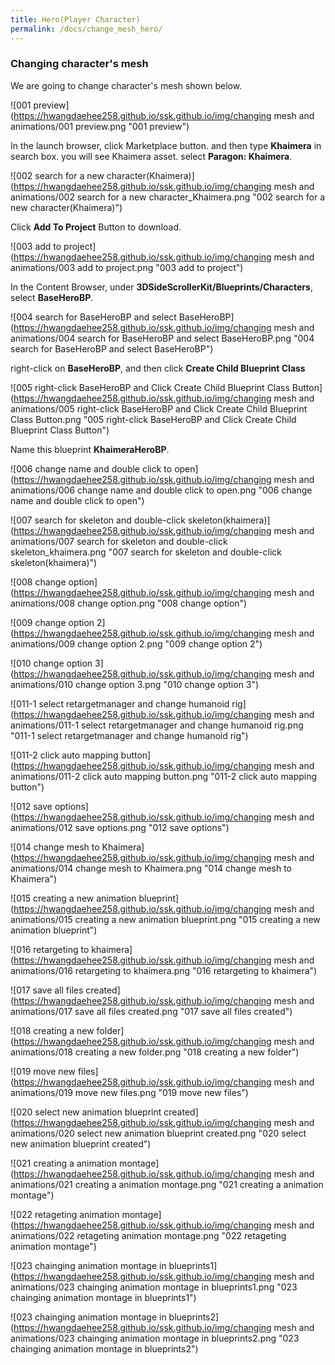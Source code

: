 ```yaml
---
title: Hero(Player Character)
permalink: /docs/change_mesh_hero/
---
```


### Changing character's mesh

We are going to change character's mesh shown below.

![001 preview](https://hwangdaehee258.github.io/ssk.github.io/img/changing mesh and animations/001 preview.png "001 preview")

In the launch browser, click Marketplace button. and then type **Khaimera** in search box. you will see Khaimera asset. select **Paragon: Khaimera**.

![002 search for a new character(Khaimera)](https://hwangdaehee258.github.io/ssk.github.io/img/changing mesh and animations/002 search for a new character_Khaimera.png "002 search for a new character(Khaimera)")

Click **Add To Project** Button to download.

![003 add to project](https://hwangdaehee258.github.io/ssk.github.io/img/changing mesh and animations/003 add to project.png "003 add to project")

In the Content Browser, under **3DSideScrollerKit/Blueprints/Characters**, select **BaseHeroBP**.

![004 search for BaseHeroBP and select BaseHeroBP](https://hwangdaehee258.github.io/ssk.github.io/img/changing mesh and animations/004 search for BaseHeroBP and select BaseHeroBP.png "004 search for BaseHeroBP and select BaseHeroBP")

right-click on **BaseHeroBP**, and then click **Create Child Blueprint Class**

![005 right-click BaseHeroBP and Click Create Child Blueprint Class Button](https://hwangdaehee258.github.io/ssk.github.io/img/changing mesh and animations/005 right-click BaseHeroBP and Click Create Child Blueprint Class Button.png "005 right-click BaseHeroBP and Click Create Child Blueprint Class Button")

Name this blueprint **KhaimeraHeroBP**.

![006 change name and double click to open](https://hwangdaehee258.github.io/ssk.github.io/img/changing mesh and animations/006 change name and double click to open.png "006 change name and double click to open")



![007 search for skeleton and double-click skeleton(khaimera)](https://hwangdaehee258.github.io/ssk.github.io/img/changing mesh and animations/007 search for skeleton and double-click skeleton_khaimera.png "007 search for skeleton and double-click skeleton(khaimera)")

![008 change option](https://hwangdaehee258.github.io/ssk.github.io/img/changing mesh and animations/008 change option.png "008 change option")

![009 change option 2](https://hwangdaehee258.github.io/ssk.github.io/img/changing mesh and animations/009 change option 2.png "009 change option 2")

![010 change option 3](https://hwangdaehee258.github.io/ssk.github.io/img/changing mesh and animations/010 change option 3.png "010 change option 3")

![011-1 select retargetmanager and change humanoid rig](https://hwangdaehee258.github.io/ssk.github.io/img/changing mesh and animations/011-1 select retargetmanager and change humanoid rig.png "011-1 select retargetmanager and change humanoid rig")

![011-2 click auto mapping button](https://hwangdaehee258.github.io/ssk.github.io/img/changing mesh and animations/011-2 click auto mapping button.png "011-2 click auto mapping button")

![012 save options](https://hwangdaehee258.github.io/ssk.github.io/img/changing mesh and animations/012 save options.png "012 save options")

![014 change mesh to Khaimera](https://hwangdaehee258.github.io/ssk.github.io/img/changing mesh and animations/014 change mesh to Khaimera.png "014 change mesh to Khaimera")

![015 creating a new animation blueprint](https://hwangdaehee258.github.io/ssk.github.io/img/changing mesh and animations/015 creating a new animation blueprint.png "015 creating a new animation blueprint")

![016 retargeting to khaimera](https://hwangdaehee258.github.io/ssk.github.io/img/changing mesh and animations/016 retargeting to khaimera.png "016 retargeting to khaimera")

![017 save all files created](https://hwangdaehee258.github.io/ssk.github.io/img/changing mesh and animations/017 save all files created.png "017 save all files created")

![018 creating a new folder](https://hwangdaehee258.github.io/ssk.github.io/img/changing mesh and animations/018 creating a new folder.png "018 creating a new folder")

![019 move new files](https://hwangdaehee258.github.io/ssk.github.io/img/changing mesh and animations/019 move new files.png "019 move new files")

![020 select new animation blueprint created](https://hwangdaehee258.github.io/ssk.github.io/img/changing mesh and animations/020 select new animation blueprint created.png "020 select new animation blueprint created")

![021 creating a animation montage](https://hwangdaehee258.github.io/ssk.github.io/img/changing mesh and animations/021 creating a animation montage.png "021 creating a animation montage")

![022 retageting animation montage](https://hwangdaehee258.github.io/ssk.github.io/img/changing mesh and animations/022 retageting animation montage.png "022 retageting animation montage")

![023 chainging animation montage in blueprints1](https://hwangdaehee258.github.io/ssk.github.io/img/changing mesh and animations/023 chainging animation montage in blueprints1.png "023 chainging animation montage in blueprints1")

![023 chainging animation montage in blueprints2](https://hwangdaehee258.github.io/ssk.github.io/img/changing mesh and animations/023 chainging animation montage in blueprints2.png "023 chainging animation montage in blueprints2")

